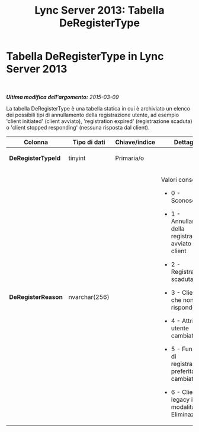 ﻿---
title: 'Lync Server 2013: Tabella DeRegisterType'
TOCTitle: Tabella DeRegisterType
ms:assetid: 09148118-6209-4fd7-a494-99118689a245
ms:mtpsurl: https://technet.microsoft.com/it-it/library/Gg398142(v=OCS.15)
ms:contentKeyID: 49299610
ms.date: 08/24/2015
mtps_version: v=OCS.15
ms.translationtype: HT
---

# Tabella DeRegisterType in Lync Server 2013

 

_**Ultima modifica dell'argomento:** 2015-03-09_

La tabella DeRegisterType è una tabella statica in cui è archiviato un elenco dei possibili tipi di annullamento della registrazione utente, ad esempio 'client initiated' (client avviato), 'registration expired' (registrazione scaduta) o 'client stopped responding' (nessuna risposta dal client).


<table>
<colgroup>
<col style="width: 25%" />
<col style="width: 25%" />
<col style="width: 25%" />
<col style="width: 25%" />
</colgroup>
<thead>
<tr class="header">
<th>Colonna</th>
<th>Tipo di dati</th>
<th>Chiave/indice</th>
<th>Dettagli</th>
</tr>
</thead>
<tbody>
<tr class="odd">
<td><p><strong>DeRegisterTypeId</strong></p></td>
<td><p>tinyint</p></td>
<td><p>Primaria/o</p></td>
<td><p></p></td>
</tr>
<tr class="even">
<td><p><strong>DeRegisterReason</strong></p></td>
<td><p>nvarchar(256)</p></td>
<td><p></p></td>
<td><p>Valori consentiti:</p>
<ul>
<li><p>0 - Sconosciuto</p></li>
<li><p>1 - Annullamento della registrazione avviato dal client</p></li>
<li><p>2 - Registrazione scaduta</p></li>
<li><p>3 - Client che non risponde più</p></li>
<li><p>4 - Attributi utente cambiati</p></li>
<li><p>5 - Funzione di registrazione preferita cambiata</p></li>
<li><p>6 - Client legacy in modalità Eliminazione</p></li>
</ul></td>
</tr>
</tbody>
</table>

